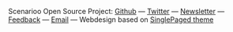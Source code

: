 Scenarioo Open Source Project:
<a href="https://github.com/scenarioo" target="_blank">Github</a>
 &mdash;
<a href="https://twitter.com/search?q=%23scenarioo" target="_blank">Twitter</a>
 &mdash;
<a href="https://groups.google.com/forum/#!forum/scenarioo-news/join" target="_blank">Newsletter</a>
 &mdash;
<a href="https://github.com/scenarioo/scenarioo/issues/new?labels=feedback" target="_blank">Feedback</a> 
 &mdash;
<a onclick="return sendContactEmail();" href="javascript:">Email</a>
 &mdash;
Webdesign based on <a href="https://github.com/t413/SinglePaged" target="_blank">SinglePaged theme</a>
